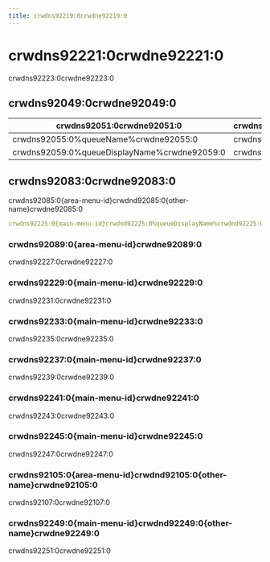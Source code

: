```yaml
---
title: crwdns92219:0crwdne92219:0
---
```


# crwdns92221:0crwdne92221:0

crwdns92223:0crwdne92223:0

## crwdns92049:0crwdne92049:0
| crwdns92051:0crwdne92051:0                   | crwdns92053:0crwdne92053:0 |
| -------------------------------------------- | -------------------------- |
| crwdns92055:0%queueName%crwdne92055:0        | crwdns92057:0crwdne92057:0 |
| crwdns92059:0%queueDisplayName%crwdne92059:0 | crwdns92061:0crwdne92061:0 |

## crwdns92083:0crwdne92083:0

crwdns92085:0{area-menu-id}crwdnd92085:0{other-name}crwdne92085:0

```yaml
crwdns92225:0{main-menu-id}crwdnd92225:0%queueDisplayName%crwdnd92225:0{main-menu-id}crwdnd92225:0%queueDisplayName%crwdnd92225:0{main-menu-id}crwdnd92225:0%queueDisplayName%crwdnd92225:0{main-menu-id}crwdnd92225:0%queueDisplayName%crwdnd92225:0{main-menu-id}crwdnd92225:0{main-menu-id}crwdnd92225:0{main-menu-id}crwdnd92225:0{main-menu-id}crwdnd92225:0{main-menu-id}crwdnd92225:0{main-menu-id}crwdnd92225:0{other-name}crwdnd92225:0{main-menu-id}crwdnd92225:0{other-name}crwdnd92225:0{main-menu-id}crwdnd92225:0{other-name}crwdne92225:0
```

### crwdns92089:0{area-menu-id}crwdne92089:0
crwdns92227:0crwdne92227:0

### crwdns92229:0{main-menu-id}crwdne92229:0
crwdns92231:0crwdne92231:0

### crwdns92233:0{main-menu-id}crwdne92233:0
crwdns92235:0crwdne92235:0

### crwdns92237:0{main-menu-id}crwdne92237:0
crwdns92239:0crwdne92239:0

### crwdns92241:0{main-menu-id}crwdne92241:0
crwdns92243:0crwdne92243:0

### crwdns92245:0{main-menu-id}crwdne92245:0
crwdns92247:0crwdne92247:0

### crwdns92105:0{area-menu-id}crwdnd92105:0{other-name}crwdne92105:0
crwdns92107:0crwdne92107:0

### crwdns92249:0{main-menu-id}crwdnd92249:0{other-name}crwdne92249:0
crwdns92251:0crwdne92251:0

